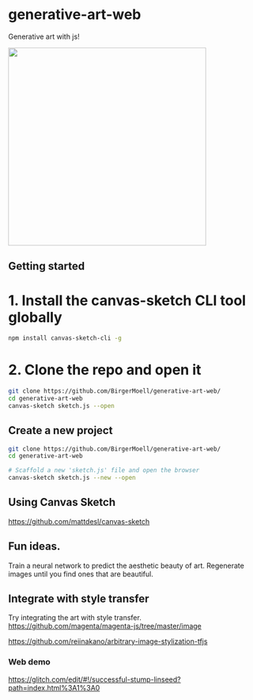 # generative-art-web
Generative art with js!

<img height="400px" src="https://i.imgur.com/Xg6UZV6.png"/>

## Getting started

###
# 1. Install the canvas-sketch CLI tool globally
```bash
npm install canvas-sketch-cli -g
```
# 2. Clone the repo and open it
```bash
git clone https://github.com/BirgerMoell/generative-art-web/
cd generative-art-web
canvas-sketch sketch.js --open
```

## Create a new project

```bash
git clone https://github.com/BirgerMoell/generative-art-web/
cd generative-art-web

# Scaffold a new 'sketch.js' file and open the browser
canvas-sketch sketch.js --new --open
```

## Using Canvas Sketch
https://github.com/mattdesl/canvas-sketch


## Fun ideas.
Train a neural network to predict the aesthetic beauty of art. Regenerate images until you find ones that are beautiful.

## Integrate with style transfer
Try integrating the art with style transfer.
https://github.com/magenta/magenta-js/tree/master/image

https://github.com/reiinakano/arbitrary-image-stylization-tfjs

### Web demo
https://glitch.com/edit/#!/successful-stump-linseed?path=index.html%3A1%3A0
